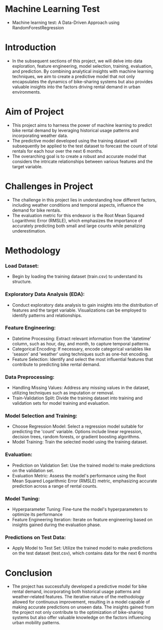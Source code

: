 # Machine Learning Test
- Machine learning test: A Data-Driven Approach using RandomForestRegression

# Introduction  
- In the subsequent sections of this project, we will delve into data exploration, feature engineering, model selection, training, evaluation, and prediction. By combining analytical insights with machine learning techniques, we aim to create a predictive model that not only encapsulates the dynamics of bike-sharing systems but also provides valuable insights into the factors driving rental demand in urban environments.

# Aim of Project
- This project aims to harness the power of machine learning to predict bike rental demand by leveraging historical usage patterns and incorporating weather data.
- The predictive model developed using the training dataset will subsequently be applied to the test dataset to forecast the count of total rentals for each hour over the next 6 months.
- The overarching goal is to create a robust and accurate model that considers the intricate relationships between various features and the target variable.

# Challenges in Project
- The challenge in this project lies in understanding how different factors, including weather conditions and temporal aspects, influence the demand for bike rentals. 
- The evaluation metric for this endeavor is the Root Mean Squared Logarithmic Error (RMSLE), which emphasizes the importance of accurately predicting both small and large counts while penalizing underestimation.

# Methodology

### Load Dataset:
- Begin by loading the training dataset (train.csv) to understand its structure.
 
### Exploratory Data Analysis (EDA):
- Conduct exploratory data analysis to gain insights into the distribution of features and the target variable. Visualizations can be employed to identify patterns and relationships.
  
### Feature Engineering:
- Datetime Processing: Extract relevant information from the 'datetime' column, such as hour, day, and month, to capture temporal patterns.
- Categorical Encoding: If necessary, encode categorical variables like 'season' and 'weather' using techniques such as one-hot encoding.
- Feature Selection: Identify and select the most influential features that contribute to predicting bike rental demand.

### Data Preprocessing:
- Handling Missing Values: Address any missing values in the dataset, utilizing techniques such as imputation or removal.
- Train-Validation Split: Divide the training dataset into training and validation sets for model training and evaluation.
 
### Model Selection and Training:
- Choose Regression Model: Select a regression model suitable for predicting the 'count' variable. Options include linear regression, decision trees, random forests, or gradient boosting algorithms.
- Model Training: Train the selected model using the training dataset.

### Evaluation:
- Prediction on Validation Set: Use the trained model to make predictions on the validation set.
- Evaluation Metric: Assess the model's performance using the Root Mean Squared Logarithmic Error (RMSLE) metric, emphasizing accurate prediction across a range of rental counts.

### Model Tuning:
- Hyperparameter Tuning: Fine-tune the model's hyperparameters to optimize its performance
- Feature Engineering Iteration: Iterate on feature engineering based on insights gained during the evaluation phase.

### Predictions on Test Data:
- Apply Model to Test Set: Utilize the trained model to make predictions on the test dataset (test.csv), which contains data for the next 6 months

# Conclusion
- The project has successfully developed a predictive model for bike rental demand, incorporating both historical usage patterns and weather-related features. The iterative nature of the methodology allowed for continuous improvement, resulting in a model capable of making accurate predictions on unseen data. The insights gained from the project not only contribute to the optimization of bike-sharing systems but also offer valuable knowledge on the factors influencing urban mobility patterns. 
